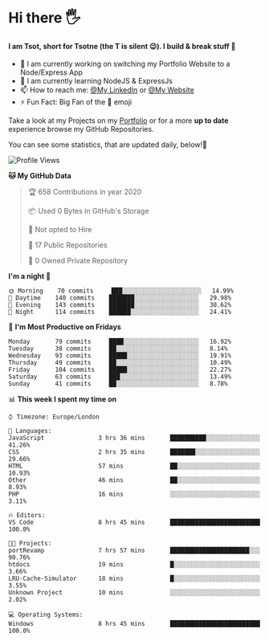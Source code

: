 # Hi there :raised_hand_with_fingers_splayed:
#### I am Tsot, short for Tsotne (the T is silent :wink:). I build & break stuff :space_invader:
- :telescope: I am currently working on switching my Portfolio Website to a Node/Express App
- :seedling: I am currently learning NodeJS & ExpressJs
- :mailbox: How to reach me: [@My LinkedIn](https://www.linkedin.com/in/tsotne-gvadzabia/) or [@My Website](https://tsotnegvadzabia.me/contact)
- :zap: Fun Fact: Big Fan of the :space_invader: emoji

Take a look at my Projects on my [Portfolio](https://tsotnegvadzabia.me/) or for a more **up to date** experience browse my GitHub Repositories.

You can see some statistics, that are updated daily, below!:space_invader:
<!--START_SECTION:waka-->
![Profile Views](http://img.shields.io/badge/Profile%20Views-49-blue)

**🐱 My GitHub Data** 

> 🏆 658 Contributions in year 2020
 > 
> 📦 Used 0 Bytes in GitHub's Storage 
 > 
> 🚫 Not opted to Hire
 > 
> 📜 17 Public Repositories 
 > 
> 🔑 0 Owned Private Repository 
 > 
**I'm a night 🦉** 

```text
🌞 Morning    70 commits     ███░░░░░░░░░░░░░░░░░░░░░░   14.99% 
🌆 Daytime    140 commits    ███████░░░░░░░░░░░░░░░░░░   29.98% 
🌃 Evening    143 commits    ███████░░░░░░░░░░░░░░░░░░   30.62% 
🌙 Night      114 commits    ██████░░░░░░░░░░░░░░░░░░░   24.41%

```
📅 **I'm Most Productive on Fridays** 

```text
Monday       79 commits     ████░░░░░░░░░░░░░░░░░░░░░   16.92% 
Tuesday      38 commits     ██░░░░░░░░░░░░░░░░░░░░░░░   8.14% 
Wednesday    93 commits     █████░░░░░░░░░░░░░░░░░░░░   19.91% 
Thursday     49 commits     ██░░░░░░░░░░░░░░░░░░░░░░░   10.49% 
Friday       104 commits    █████░░░░░░░░░░░░░░░░░░░░   22.27% 
Saturday     63 commits     ███░░░░░░░░░░░░░░░░░░░░░░   13.49% 
Sunday       41 commits     ██░░░░░░░░░░░░░░░░░░░░░░░   8.78%

```


📊 **This week I spent my time on** 

```text
⌚︎ Timezone: Europe/London

💬 Languages: 
JavaScript               3 hrs 36 mins       ██████████░░░░░░░░░░░░░░░   41.26% 
CSS                      2 hrs 35 mins       ███████░░░░░░░░░░░░░░░░░░   29.66% 
HTML                     57 mins             ██░░░░░░░░░░░░░░░░░░░░░░░   10.93% 
Other                    46 mins             ██░░░░░░░░░░░░░░░░░░░░░░░   8.93% 
PHP                      16 mins             ░░░░░░░░░░░░░░░░░░░░░░░░░   3.11%

🔥 Editors: 
VS Code                  8 hrs 45 mins       █████████████████████████   100.0%

🐱‍💻 Projects: 
portRevamp               7 hrs 57 mins       ██████████████████████░░░   90.76% 
htdocs                   19 mins             █░░░░░░░░░░░░░░░░░░░░░░░░   3.66% 
LRU-Cache-Simulator      18 mins             █░░░░░░░░░░░░░░░░░░░░░░░░   3.55% 
Unknown Project          10 mins             ░░░░░░░░░░░░░░░░░░░░░░░░░   2.02%

💻 Operating Systems: 
Windows                  8 hrs 45 mins       █████████████████████████   100.0%

```


<!--END_SECTION:waka-->
